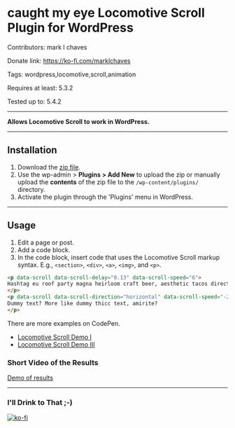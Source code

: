 # caught my eye Locomotive Scroll Plugin for WordPress

Contributors: mark l chaves

Donate link: https://ko-fi.com/marklchaves

Tags: wordpress,locomotive,scroll,animation

Requires at least: 5.3.2

Tested up to: 5.4.2

---

**Allows Locomotive Scroll to work in WordPress.**

---

## Installation

1. Download the [zip file](https://github.com/marklchaves/cme-locomotive-scroll/blob/master/cme-locomotive-scroll.zip). 
1. Use the wp-admin > **Plugins > Add New** to upload the zip or manually upload the **contents** of the zip file to the `/wp-content/plugins/` directory.
1. Activate the plugin through the 'Plugins' menu in WordPress. 

---

## Usage

1. Edit a page or post.
1. Add a code block.
1. In the code block, insert code that uses the Locomotive Scroll markup syntax. E.g., `<section>`, `<div>`, `<a>`, `<img>`, and `<p>`.

```html
<p data-scroll data-scroll-delay="0.13" data-scroll-speed="6">
Hashtag eu roof party magna heirloom craft beer, aesthetic tacos direct trade hoodie in et beard. Snackwave ennui YOLO beard ethical tattooed. Retro laborum food truck photo booth. Hella shabby chic coloring book glossier tempor tbh pork belly succulents taxidermy mixtape fingerstache raclette anim austin. Intelligentsia ennui tousled, mustache taxidermy raclette jianbing distillery. Butcher la croix incididunt exercitation veniam.
</p>
<p data-scroll data-scroll-direction="horizontal" data-scroll-speed="-2" data-scroll-position="top">
Dummy text? More like dummy thicc text, amirite?
</p>
```

There are more examples on CodePen.

- [Locomotive Scroll Demo I](https://codepen.io/marklchaves/pen/RwrwRxz)
- [Locomotive Scroll Demo III](https://codepen.io/marklchaves/pen/PoZqEoM)

### Short Video of the Results

[Demo of results](https://youtu.be/fQiFu3YAPw0 "YouTube")

---

### I'll Drink to That ;-)

[![ko-fi](https://www.ko-fi.com/img/githubbutton_sm.svg)](https://ko-fi.com/D1D7YARD)
